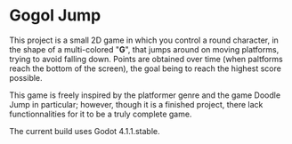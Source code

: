 # Gogol Jump

This project is a small 2D game in which you control a round character,
in the shape of a multi-colored "**G**", that jumps around on moving platforms, trying to
avoid falling down. Points are obtained over time (when paltforms reach the bottom of the screen),
the goal being to reach the highest score possible.


This game is freely inspired by the platformer genre and the game Doodle Jump in particular;
however, though it is a finished project, there lack functionnalities for it to be a truly complete game.


The current build uses Godot 4.1.1.stable.
